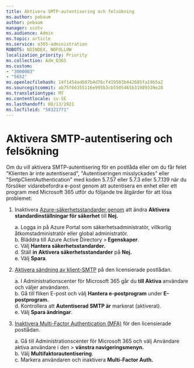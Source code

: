 ```yaml
---
title: Aktivera SMTP-autentisering och felsökning
ms.author: pebaum
author: pebaum
manager: scotv
ms.audience: Admin
ms.topic: article
ms.service: o365-administration
ROBOTS: NOINDEX, NOFOLLOW
localization_priority: Priority
ms.collection: Adm_O365
ms.custom:
- "3000003"
- "5652"
ms.openlocfilehash: 14f1454ad687b4d76cf419583b442685fa19b5a2
ms.sourcegitcommit: ab75f66355116e995b3cb5505465b31989339e28
ms.translationtype: MT
ms.contentlocale: sv-SE
ms.lasthandoff: 08/13/2021
ms.locfileid: "58321771"
---
```

# <a name="enable-smtp-authentication-and-troubleshooting"></a>Aktivera SMTP-autentisering och felsökning

Om du vill aktivera SMTP-autentisering för en postlåda eller om du får felet "Klienten är inte autentiserad", "Autentiseringen misslyckades" eller "SmtpClientAuthentication" med koden 5.7.57 eller 5.7.3 eller 5.7.139 när du försöker vidarebefordra e-post genom att autentisera en enhet eller ett program med Microsoft 365 utför du följande tre åtgärder för att lösa problemet:

1. Inaktivera [Azure-säkerhetsstandarder genom](https://docs.microsoft.com/azure/active-directory/fundamentals/concept-fundamentals-security-defaults) att ändra **Aktivera standardinställningar för säkerhet** till **Nej.**

    a. Logga in på Azure Portal som säkerhetsadministratör, villkorlig åtkomstadministratör eller global administratör.<BR/>
    b. Bläddra till Azure Active Directory > **Egenskaper**.<BR/>
    c. Välj **Hantera säkerhetsstandarder.**<BR/>
    d. Ställ **in Aktivera säkerhetsstandarder** på **Nej.**<BR/>
    e. Välj **Spara**.

2. [Aktivera sändning av klient-SMTP](https://docs.microsoft.com/exchange/clients-and-mobile-in-exchange-online/authenticated-client-smtp-submission#enable-smtp-auth-for-specific-mailboxes) på den licensierade postlådan.

    a. I Administrationscenter för Microsoft 365 går du **till Aktiva** användare och väljer användaren.<BR/>
    b. Gå till fliken E-post och välj **Hantera e-postprogram** under **E-postprogram.**<BR/>
    d. Kontrollera att **Autentiserad SMTP är** markerat (aktiverat).<BR/>
    e. Välj **Spara ändringar**.<BR/>

3. [Inaktivera Multi-Factor Authentication (MFA)](https://docs.microsoft.com/microsoft-365/admin/security-and-compliance/set-up-multi-factor-authentication#turn-off-legacy-per-user-mfa) för den licensierade postlådan.

    a. Gå till Administrationscenter för Microsoft 365 och välj Användare aktiva användare i den  >  **vänstra navigeringsmenyn.**<BR/>
    b. Välj **Multifaktorautentisering**.<BR/>
    c. Markera användaren och inaktivera **Multi-Factor Auth.**<BR/>
